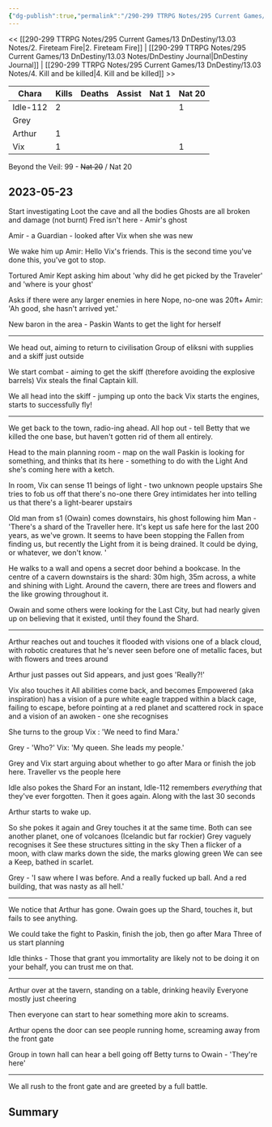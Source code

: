```yaml
---
{"dg-publish":true,"permalink":"/290-299 TTRPG Notes/295 Current Games/13 DnDestiny/13.03 Notes/3. Visions of the Future/"}
---
```



<< [[290-299 TTRPG Notes/295 Current Games/13 DnDestiny/13.03 Notes/2. Fireteam Fire\|2. Fireteam Fire]] | [[290-299 TTRPG Notes/295 Current Games/13 DnDestiny/13.03 Notes/DnDestiny Journal\|DnDestiny Journal]] | [[290-299 TTRPG Notes/295 Current Games/13 DnDestiny/13.03 Notes/4. Kill and be killed\|4. Kill and be killed]] >>

| Chara    | Kills | Deaths | Assist | Nat 1 | Nat 20 |
| -------- | ----- | ------ | ------ | ----- | ------ |
| Idle-112 | 2     |        |        |       | 1      |
| Grey     |       |        |        |       |        |
| Arthur   | 1     |        |        |       |        |
| Vix      | 1     |        |        |       | 1      | 

Beyond the Veil:
99 - ~~Nat 20~~ / Nat 20

## 2023-05-23

Start investigating
Loot the cave and all the bodies
Ghosts are all broken and damage (not burnt)
Fred isn't here - Amir's ghost

Amir - a Guardian - looked after Vix when she was new

We wake him up
Amir: Hello Vix's friends. This is the second time you've done this, you've got to stop.

Tortured Amir
Kept asking him about 'why did he get picked by the Traveler' and 'where is your ghost'

Asks if there were any larger enemies in here
Nope, no-one was 20ft+
Amir: 'Ah good, she hasn't arrived yet.'

New baron in the area - Paskin
	Wants to get the light for herself

---

We head out, aiming to return to civilisation
Group of eliksni with supplies and a skiff just outside

We start combat - aiming to get the skiff (therefore avoiding the explosive barrels)
Vix steals the final Captain kill.

We all head into the skiff - jumping up onto the back
Vix starts the engines, starts to successfully fly!

---

We get back to the town, radio-ing ahead.
All hop out - tell Betty that we killed the one base, but haven't gotten rid of them all entirely.

Head to the main planning room - map on the wall
Paskin is looking for something, and thinks that its here - something to do with the Light
And she's coming here with a ketch.

In room, Vix can sense 11 beings of light - two unknown people upstairs
She tries to fob us off that there's no-one there
Grey intimidates her into telling us that there's a light-bearer upstairs

Old man from s1 (Owain) comes downstairs, his ghost following him
Man - 'There's a shard of the Traveller here. It's kept us safe here for the last 200 years, as we've grown. It seems to have been stopping the Fallen from finding us, but recently the Light from it is being drained. It could be dying, or whatever, we don't know. '

He walks to a wall and opens a secret door behind a bookcase.
In the centre of a cavern downstairs is the shard: 30m high, 35m across, a white and shining with Light.
Around the cavern, there are trees and flowers and the like growing throughout it.

Owain and some others were looking for the Last City, but had nearly given up on believing that it existed, until they found the Shard.

---

Arthur reaches out and touches it
	flooded with visions
	one of a black cloud, with robotic creatures that he's never seen before
	one of metallic faces, but with flowers and trees around

Arthur just passes out
Sid appears, and just goes 'Really?!'

Vix also touches it
	All abilities come back, and becomes Empowered (aka inspiration)
	has a vision of a pure white eagle trapped within a black cage, failing to escape, before pointing at a red planet and scattered rock in space
	and a vision of an awoken - one she recognises

She turns to the group
Vix : 'We need to find Mara.'

Grey - 'Who?'
Vix: 'My queen. She leads my people.'

Grey and Vix start arguing about whether to go after Mara or finish the job here.
	Traveller vs the people here

Idle also pokes the Shard
	For an instant, Idle-112 remembers *everything* that they've ever forgotten.
	Then it goes again. Along with the last 30 seconds

Arthur starts to wake up.

So she pokes it again and Grey touches it at the same time.
	Both can see another planet, one of volcanoes (Icelandic but far rockier)
	Grey vaguely recognises it
	See these structures sitting in the sky
	Then a flicker of a moon, with claw marks down the side, the marks glowing green
	We can see a Keep, bathed in scarlet.

Grey - 'I saw where I was before. And a really fucked up ball. And a red building, that was nasty as all hell.'

---

We notice that Arthur has gone.
Owain goes up the Shard, touches it, but fails to see anything.

We could take the fight to Paskin, finish the job, then go after Mara
Three of us start planning

Idle thinks - Those that grant you immortality are likely not to be doing it on your behalf, you can trust me on that.

--- 

Arthur over at the tavern, standing on a table, drinking heavily
Everyone mostly just cheering

Then everyone can start to hear something more akin to screams.

Arthur opens the door
	can see people running home, screaming
	away from the front gate

Group in town hall can hear a bell going off
Betty turns to Owain - 'They're here'

---

We all rush to the front gate and are greeted by a full battle.


## Summary